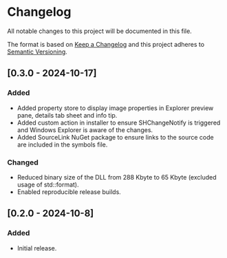 <!--
  SPDX-FileCopyrightText: © 2024 Team CharLS
  SPDX-License-Identifier: BSD-3-Clause
-->

# Changelog

All notable changes to this project will be documented in this file.

The format is based on [Keep a Changelog](http://keepachangelog.com/) and this project adheres to [Semantic Versioning](http://semver.org/).

## [0.3.0 - 2024-10-17]

### Added

- Added property store to display image properties in Explorer preview pane, details tab sheet and info tip.
- Added custom action in installer to ensure SHChangeNotify is triggered and Windows Explorer is aware of the changes.
- Added SourceLink NuGet package to ensure links to the source code are included in the symbols file.

### Changed

- Reduced binary size of the DLL from 288 Kbyte to 65 Kbyte (excluded usage of std::format).
- Enabled reproducible release builds.

## [0.2.0 - 2024-10-8]

### Added

- Initial release.
